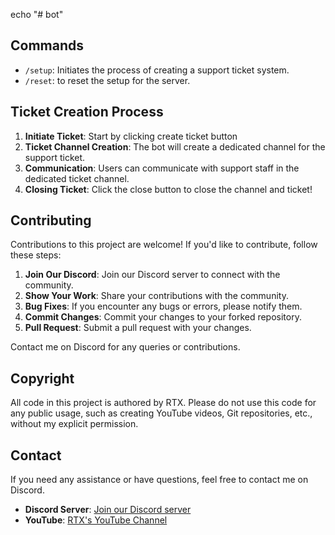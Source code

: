 echo "# bot"
## Commands

- `/setup`: Initiates the process of creating a support ticket system.
- `/reset`: to reset the setup for the server.

## Ticket Creation Process

1. **Initiate Ticket**: Start by clicking create ticket button
2. **Ticket Channel Creation**: The bot will create a dedicated channel for the support ticket.
3. **Communication**: Users can communicate with support staff in the dedicated ticket channel.
4. **Closing Ticket**: Click the close button to close the channel and ticket!

## Contributing

Contributions to this project are welcome! If you'd like to contribute, follow these steps:

1. **Join Our Discord**: Join our Discord server to connect with the community.
2. **Show Your Work**: Share your contributions with the community.
3. **Bug Fixes**: If you encounter any bugs or errors, please notify them.
4. **Commit Changes**: Commit your changes to your forked repository.
5. **Pull Request**: Submit a pull request with your changes.

Contact me on Discord for any queries or contributions.

## Copyright

All code in this project is authored by RTX. Please do not use this code for any public usage, such as creating YouTube videos, Git repositories, etc., without my explicit permission.

## Contact

If you need any assistance or have questions, feel free to contact me on Discord.

- **Discord Server**: [Join our Discord server](https://discord.gg/c4kaW2sSbm)
- **YouTube**: [RTX's YouTube Channel](https://www.youtube.com/channel/UCPbAvYWBgnYhliJa1BIrv0A)
